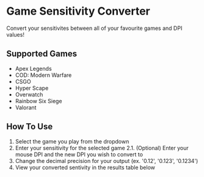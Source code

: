 # Game Sensitivity Converter
Convert your sensitivites between all of your favourite games and DPI values!

## Supported Games
- Apex Legends
- COD: Modern Warfare
- CSGO
- Hyper Scape
- Overwatch
- Rainbow Six Siege
- Valorant

## How To Use
1. Select the game you play from the dropdown
2. Enter your sensitivity for the selected game
2.1. (Optional) Enter your mouse DPI and the new DPI you wish to convert to
3. Change the decimal precision for your output (ex. '0.12', '0.123', '0.1234')
4. View your converted sentivity in the results table below